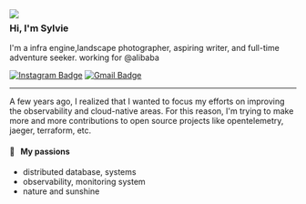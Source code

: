 <img align="left" src="https://media.giphy.com/media/W8kmoL6udp9LO/giphy.gif">

### Hi, I'm Sylvie

I'm a infra engine,landscape photographer, aspiring writer, and full-time adventure seeker. working for @alibaba

[![Instagram Badge](https://img.shields.io/badge/-@_sylvie-purple?style=flat&logo=instagram&logoColor=white&link=https://instagram.com/_sylvie/)](https://instagram.com/_sylvie)
[![Gmail Badge](https://img.shields.io/badge/-sylvie-c14438?style=flat&logo=Gmail&logoColor=white&link=mailto:mrrowow.flamingo@gmail.com)](mailto:mrrowow.flamingo@gmail.com)

---

A few years ago, I realized that I wanted to focus my efforts on improving the observability and cloud-native areas. For this reason, I'm trying to make more and more contributions to open source projects like opentelemetry, jaeger, terraform, etc.

#### 🧡 &nbsp;&nbsp;My passions

* distributed database, systems
* observability, monitoring system
* nature and sunshine

<!--
**Sylvie-Laufeydottir/Sylvie-Laufeydottir** is a ✨ _special_ ✨ repository because its `README.md` (this file) appears on your GitHub profile.

Here are some ideas to get you started:

- 🔭 I’m currently working on ...
- 🌱 I’m currently learning ...
- 👯 I’m looking to collaborate on ...
- 🤔 I’m looking for help with ...
- 💬 Ask me about ...
- 📫 How to reach me: ...
- 😄 Pronouns: ...
- ⚡ Fun fact: ...
-->
